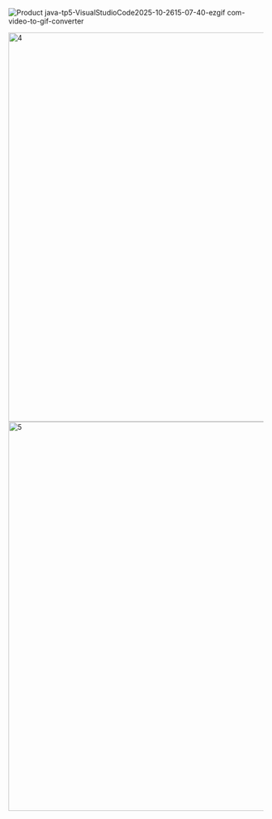 
![Product java-tp5-VisualStudioCode2025-10-2615-07-40-ezgif com-video-to-gif-converter](https://github.com/user-attachments/assets/0cb9aaf8-9295-4fe8-9556-1e743c7c7d98)

<img width="1366" height="768" alt="4" src="https://github.com/user-attachments/assets/40f8d2cd-3d1e-4373-b17b-0dc4c13e9304" />
<img width="1366" height="768" alt="5" src="https://github.com/user-attachments/assets/b3954b4a-a9e1-4111-a388-07c6c9d06536" />


